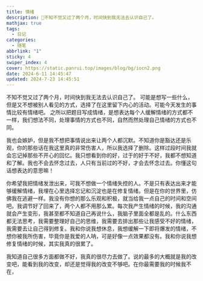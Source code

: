 ```yaml
---
title: 情绪
description: 🥧不知不觉又过了两个月，时间快到我无法去认识自己了。
mathjax: true
tags:
  - 日记
categories:
  - 随笔
abbrlink: "1"
sticky: 4
swiper_index: 4
cover: https://static.panrui.top/images/blog/bg/iocn2.png
date: 2024-6-11 14:45:47
updated: 2024-7-23 14:45:51
---
```


不知不觉又过了两个月，时间快到我无法去认识自己了。
可能是想写一些什么，但是又不想被别人看见的方式，选择了在这里留下内心的活动。可能今天发生的事情比较有情绪吧。
之所以把题目写成情绪，是想表达每个人缓解情绪的方式都不一样，我们想法不同，处理事情的方式也不同，自然而然处理自己情绪的方式也不同。

我也会嫉妒，但是我不想把事情说出来让两个人都沉默。不知道你是豁达还是乐观，你的那些话在我这里真的非常伤害人，所以我选择了删除。这样过段时间我就会忘记掉那些不开心的回忆。我只想看到你的好，过于的好于不好，我都不想知道和了解。我也不会去怀念过去，人只有当前过的不好，才会去怀念过去。你懂这句话想表达的意思嘛！

你希望我把情绪发泄出来，可我不想做一个情绪失控的人。不是只有表达出来才能够缓解情绪，我埋在心里选择忘记和沉淀也是在修复情绪。但是在你的世界里，仿佛我在逃避一样。我没有你想的那么乐观和积极，就当给我一点自己的时间和空间吧。我调节好了回来了，两个人都不用那么累。每次我产生情绪的时候，我的沟通就会产生变形，我甚至都不知道自己再说什么，我脑子里面全都是乱的。什么东西都无法思考，我需要整理好自己的思维，我需要去排出那些让我感受不好的情绪，我需要去让自己得到修复。我和你说我想休息，我想缓解一下即将爆发的情绪，不想你被我所伤害，毕竟你是我爱的人呐，可是好像一点效果都没有。我和你说我想修复情绪的时候，其实我真的很累了。

我知道自己很多方面都做不好，我真的很尽力去做了。说的最多的大概就是我的改变吧，能看到我的改变，却还是觉得我的改变不够吧。在你最需要我的时候我不在，




